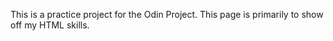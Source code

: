 This is a practice project for the Odin Project. 
This page is primarily to show off my HTML skills.
